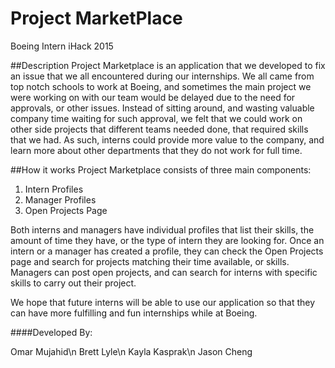 # Project MarketPlace
Boeing Intern iHack 2015

##Description
Project Marketplace is an application that we developed to fix an issue that we all encountered during our internships. We all came from top notch schools to work at Boeing, and sometimes the main project we were working on with our team would be delayed due to the need for approvals, or other issues. Instead of sitting around, and wasting valuable company time waiting for such approval, we felt that we could work on other side projects that different teams needed done, that required skills that we had. As such, interns could provide more value to the company, and learn more about other departments that they do not work for full time.

##How it works
Project Marketplace consists of three main components:

1. Intern Profiles
2. Manager Profiles
3. Open Projects Page

Both interns and managers have individual profiles that list their skills, the amount of time they have, or the type of intern they are looking for. Once an intern or a manager has created a profile, they can check the Open Projects page and search for projects matching their time available, or skills. Managers can post open projects, and can search for interns with specific skills to carry out their project.

We hope that future interns will be able to use our application so that they can have more fulfilling and fun internships while at Boeing.


####Developed By:

Omar Mujahid\n
Brett Lyle\n
Kayla Kasprak\n
Jason Cheng
